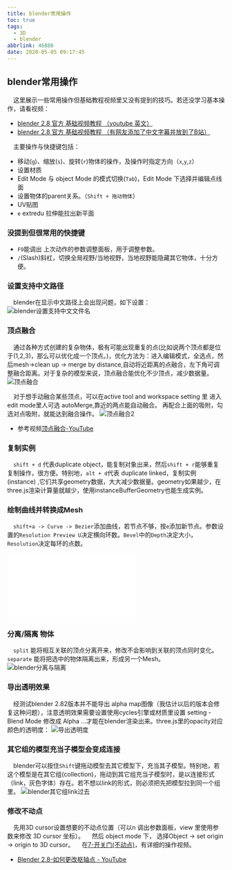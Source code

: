 ```yaml
---
title: blender常用操作
toc: true
tags:
  - 3D
  - blender
abbrlink: 46886
date: 2020-05-05 09:17:45
---
```


## blender常用操作
&emsp;这里展示一些常用操作但基础教程视频里又没有提到的技巧。若还没学习基本操作，请看视频：
- [blender 2.8 官方 基础视频教程 （youtube 英文）](https://www.youtube.com/watch?v=MF1qEhBSfq4&list=PLa1F2ddGya_-UvuAqHAksYnB0qL9yWDO6&index=2&t=0s)
- [blender 2.8 官方 基础视频教程 （有网友添加了中文字幕并放到了B站）](https://www.bilibili.com/video/BV1nt411J7SE?p=1)

&emsp;主要操作与快捷键包括：
- 移动(`g`)、缩放(`s`)、旋转(`r`)物体的操作，及操作时指定方向（`x`,`y`,`z`）
- 设置材质
- Edit Mode 与 object Mode 的模式切换(`Tab`)，Edit Mode 下选择并编辑点线面
- 设置物体的parent关系。（`Shift + 拖动物体`）
- UV贴图
- `e` extredu 拉伸能拉出新平面

### 没提到但很常用的快捷键
- `F9`能调出 上次动作的参数调整面板，用于调整参数。
- `/`(Slash)斜杠，切换全局视野/当地视野，当地视野能隐藏其它物体，十分方便。


### 设置支持中文路径
&emsp;blender在显示中文路径上会出现问题，如下设置：
![blender设置支持中文文件名](/blog/blog_images/3d/blender设置支持中文文件名.webp)

### 顶点融合
&emsp;通过各种方式创建的复杂物体，极有可能出现重复的点(比如说两个顶点都是位于(1,2,3)，那么可以优化成一个顶点。)，优化方法为：进入编辑模式，全选点，然后mesh->clean up -> merge by distance,自动将近距离的点融合，左下角可调整融合距离。对于复杂的模型来说，顶点融合能优化不少顶点，减少数据量。
![顶点融合](/blog/blog_images/3d/顶点融合.webp)

&emsp;对于想手动融合某些顶点，可以在active tool and workspace setting 里 进入edit mode里人可选 autoMerge,靠近的两点能自动融合。  再配合上面的吸附，勾选对点吸附，就能达到融合操作。
![顶点融合2](/blog/blog_images/3d/顶点融合2.webp)

- 参考视频[顶点融合-YouTube](https://www.youtube.com/watch?v=S4lAxqfG96o)

### 复制实例
&emsp;`shift + d` 代表duplicate object，能复制对象出来，然后`shift + r`能够重复 复制操作，很方便。特别地，`alt + d`代表 duplicate linked，复制实例(instance) ,它们共享geometry数据，大大减少数据量。geometry如果越少，在three.js渲染计算量就越少，使用instanceBufferGeometry也能生成实例。

### 绘制曲线并转换成Mesh
&emsp;`shift+a -> Curve -> Bezier`添加曲线，若节点不够，按`e`添加新节点。参数设置的`Resolution Preview U`决定横向环数。`Bevel`中的`Depth`决定大小，`Resolution`决定每环的点数。


<iframe src="//player.bilibili.com/player.html?bvid=BV1iA411L7UZ&page=1" scrolling="no" border="0" frameborder="no" framespacing="0" allowfullscreen="true" class="bilibili-video"> </iframe>

### 分离/隔离 物体
&emsp;`split` 能将相互关联的顶点分离开来，修改不会影响到关联的顶点同时变化。`separate` 能将把选中的物体隔离出来，形成另一个Mesh。
![blender分离与隔离](/blog/blog_images/3d/blender分离与隔离.webp)

### 导出透明效果
&emsp;经测试blender 2.82版本并不能导出 alpha map图像（我估计以后的版本会修复这种问题），注意透明效果需要设置使用cycles引擎或材质里设置 setting - Blend Mode 修改成 Alpha ...才能在blender渲染出来。three.js里的opacity对应颜色的透明度：
![导出透明度](/blog/blog_images/3d/导出透明度.webp)

### 其它组的模型充当子模型会变成连接
&emsp;blender可以按住`Shift`键拖动模型去其它模型下，充当其子模型。特别地，若这个模型是在其它组(collection)，拖动到其它组充当子模型时，是以连接形式（link，灰色字体）存在。若不想以link的形式，则必须把先把模型拉到同一个组里。
![blender其它组link过去](/blog/blog_images/3d/blender其它组link过去.webp)

### 修改不动点
&emsp;先用3D cursor设置想要的不动点位置（可以n 调出参数面板，view 里使用参数来修改 3D cursor 坐标）。
&emsp;然后 object mode 下， 选择Object -> set origin -> origin to 3D cursor。
&emsp;在[7-开关门(不动点)](/posts/48386)，有详细的操作视频。

- [Blender 2.8-如何更改枢轴点 - YouTube](https://www.youtube.com/watch?v=RGrXpBB_ekk)